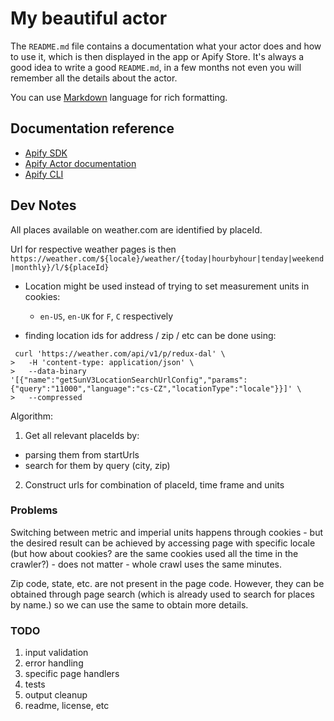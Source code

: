 # My beautiful actor

The `README.md` file contains a documentation what your actor does and how to use it,
which is then displayed in the app or Apify Store. It's always a good
idea to write a good `README.md`, in a few months not even you
will remember all the details about the actor.

You can use [Markdown](https://www.markdownguide.org/cheat-sheet)
language for rich formatting.

## Documentation reference

- [Apify SDK](https://sdk.apify.com/)
- [Apify Actor documentation](https://docs.apify.com/actor)
- [Apify CLI](https://docs.apify.com/cli)


## Dev Notes

All places available on weather.com are identified by placeId.

Url for respective weather pages is then `https://weather.com/${locale}/weather/{today|hourbyhour|tenday|weekend|monthly}/l/${placeId}`


 - Location might be used instead of trying to set measurement units in cookies:

   - `en-US`, `en-UK` for `F`, `C` respectively


 - finding location ids for address / zip / etc can be done using:

```
 curl 'https://weather.com/api/v1/p/redux-dal' \
>   -H 'content-type: application/json' \
>   --data-binary '[{"name":"getSunV3LocationSearchUrlConfig","params":{"query":"11000","language":"cs-CZ","locationType":"locale"}}]' \
>   --compressed
```

Algorithm:

1. Get all relevant placeIds by:
  - parsing them from startUrls
  - search for them by query (city, zip)

2. Construct urls for combination of placeId, time frame and units



### Problems

Switching between metric and imperial units happens through cookies - but the desired result can be achieved by accessing page with specific locale (but how about cookies? are the same cookies used all the time in the crawler?) - does not matter - whole crawl uses the same minutes.

Zip code, state, etc. are not present in the page code. However, they can be obtained through page search (which is already used to search for places by name.) so we can use the same to obtain more details.


### TODO

 1. input validation
 2. error handling
 3. specific page handlers
 4. tests
 5. output cleanup
 6. readme, license, etc
